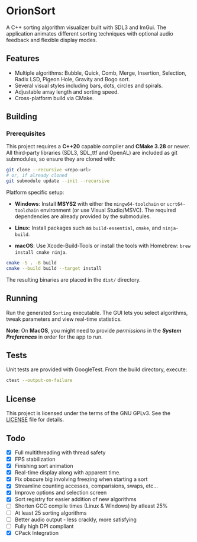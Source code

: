 # OrionSort

A C++ sorting algorithm visualizer built with SDL3 and ImGui. The application animates different sorting techniques with optional audio feedback and flexible display modes.

## Features

- Multiple algorithms: Bubble, Quick, Comb, Merge, Insertion, Selection, Radix LSD, Pigeon Hole, Gravity and Bogo sort.
- Several visual styles including bars, dots, circles and spirals.
- Adjustable array length and sorting speed.
- Cross-platform build via CMake.

## Building

### Prerequisites

This project requires a **C++20** capable compiler and **CMake 3.28** or newer.
All third‑party libraries (SDL3, SDL_ttf and OpenAL) are included as git
submodules, so ensure they are cloned with:

```bash
git clone --recursive <repo-url>
# or, if already cloned
git submodule update --init --recursive
```

Platform specific setup:

- **Windows**: Install **MSYS2** with either the `mingw64-toolchain` or `ucrt64-toolchain` environment (or use Visual Studio/MSVC). The required dependencies are already provided by the submodules.
  
- **Linux**: Install packages such as `build-essential`, `cmake`, and `ninja-build`.
  
- **macOS**: Use Xcode-Build-Tools or install the tools with Homebrew: `brew install cmake ninja`.

```bash
cmake -S . -B build
cmake --build build --target install
```

The resulting binaries are placed in the `dist/` directory.

## Running

Run the generated `Sorting` executable. The GUI lets you select algorithms, tweak parameters and view real-time statistics.

**Note**: On **MacOS**, you might need to provide _permissions_ in the **_System Preferences_** in order for the app to run.

## Tests

Unit tests are provided with GoogleTest. From the build directory, execute:

```bash
ctest --output-on-failure
```

## License

This project is licensed under the terms of the GNU GPLv3. See the [LICENSE](LICENSE) file for details.

## Todo

- [x] Full multithreading with thread safety
- [x] FPS stabilization
- [x] Finishing sort animation
- [x] Real-time display along with apparent time.
- [x] Fix obscure big involving freezing when starting a sort
- [x] Streamline counting accesses, comparisions, swaps, etc...
- [x] Improve options and selection screen
- [x] Sort registry for easier addition of new algorithms
- [ ] Shorten GCC compile times (Linux & Windows) by atleast 25%
- [ ] At least 25 sorting algorithms
- [ ] Better audio output - less crackly, more satisfying
- [ ] Fully high DPI compliant
- [x] CPack Integration
